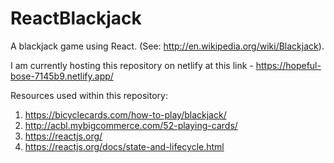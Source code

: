 # ReactBlackjack

A blackjack game using React. (See: http://en.wikipedia.org/wiki/Blackjack).

I am currently hosting this repository on netlify at this link - https://hopeful-bose-7145b9.netlify.app/

Resources used within this repository:

1. https://bicyclecards.com/how-to-play/blackjack/
2. http://acbl.mybigcommerce.com/52-playing-cards/
3. https://reactjs.org/
4. https://reactjs.org/docs/state-and-lifecycle.html
